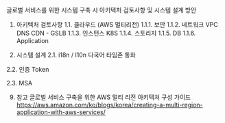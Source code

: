 글로벌 서비스를 위한 시스템 구축 시 아키텍처 검토사항 및 시스템 설계 방안

1. 아키텍처 검토사항
1.1. 클라우드 (AWS 멀티리전)
1.1.1. 보안
1.1.2. 네트워크 
VPC
DNS
CDN - GSLB
1.1.3. 인스턴스
K8S
1.1.4. 스토리지
1.1.5. DB
1.1.6. Application




2. 시스템 설계
2.1. i18n / l10n
다국어
타임존
통화

2.2. 인증
Token

2.3. MSA


9. 참고
글로벌 서비스 구축을 위한 AWS 멀티 리전 아키텍처 구성 가이드
https://aws.amazon.com/ko/blogs/korea/creating-a-multi-region-application-with-aws-services/

